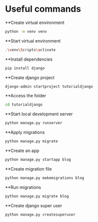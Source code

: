 # Useful commands

**Create virtual environment
```bash
python -m venv venv
```

**Start virtual environment
```bash
.\venv\Scripts\activate
```

**Install dependencies
```bash
pip install django
```

**Create django project
```bash
django-admin startproject tutorialdjango
```

**Access the folder
```bash
cd tutorialdjango
```


**Start local development server
```bash
python manage.py runserver
```

**Apply migrations
```bash
python manage.py migrate
```

**Create an app
```bash
python manage.py startapp blog
```

**Create migration file
```bash
python manage.py makemigrations blog
```

**Run migrations
```bash
python manage.py migrate blog
```

**Create django super user
```bash
python manage.py createsuperuser
```